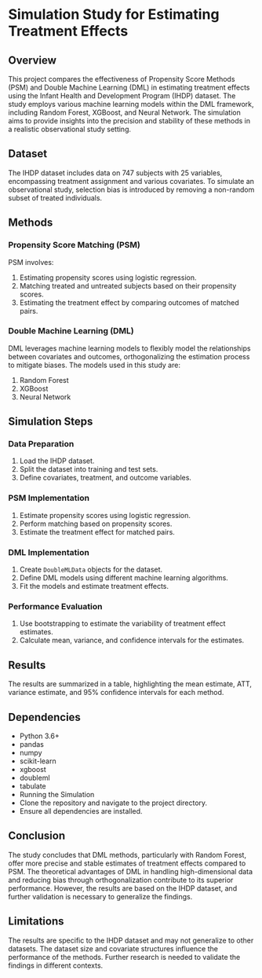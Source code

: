 # Simulation Study for Estimating Treatment Effects

## Overview

This project compares the effectiveness of Propensity Score Methods (PSM) and Double Machine Learning (DML) in estimating treatment effects using the Infant Health and Development Program (IHDP) dataset. The study employs various machine learning models within the DML framework, including Random Forest, XGBoost, and Neural Network. The simulation aims to provide insights into the precision and stability of these methods in a realistic observational study setting.

## Dataset

The IHDP dataset includes data on 747 subjects with 25 variables, encompassing treatment assignment and various covariates. To simulate an observational study, selection bias is introduced by removing a non-random subset of treated individuals.

## Methods

### Propensity Score Matching (PSM)
PSM involves:
1. Estimating propensity scores using logistic regression.
2. Matching treated and untreated subjects based on their propensity scores.
3. Estimating the treatment effect by comparing outcomes of matched pairs.

### Double Machine Learning (DML)
DML leverages machine learning models to flexibly model the relationships between covariates and outcomes, orthogonalizing the estimation process to mitigate biases. The models used in this study are:
1. Random Forest
2. XGBoost
3. Neural Network

## Simulation Steps

### Data Preparation
1. Load the IHDP dataset.
2. Split the dataset into training and test sets.
3. Define covariates, treatment, and outcome variables.

### PSM Implementation
1. Estimate propensity scores using logistic regression.
2. Perform matching based on propensity scores.
3. Estimate the treatment effect for matched pairs.

### DML Implementation
1. Create `DoubleMLData` objects for the dataset.
2. Define DML models using different machine learning algorithms.
3. Fit the models and estimate treatment effects.

### Performance Evaluation
1. Use bootstrapping to estimate the variability of treatment effect estimates.
2. Calculate mean, variance, and confidence intervals for the estimates.

## Results
The results are summarized in a table, highlighting the mean estimate, ATT, variance estimate, and 95% confidence intervals for each method.

## Dependencies

- Python 3.6+
- pandas
- numpy
- scikit-learn
- xgboost
- doubleml
- tabulate
- Running the Simulation
- Clone the repository and navigate to the project directory.
- Ensure all dependencies are installed.

## Conclusion

The study concludes that DML methods, particularly with Random Forest, offer more precise and stable estimates of treatment effects compared to PSM. The theoretical advantages of DML in handling high-dimensional data and reducing bias through orthogonalization contribute to its superior performance. However, the results are based on the IHDP dataset, and further validation is necessary to generalize the findings.

## Limitations

The results are specific to the IHDP dataset and may not generalize to other datasets.
The dataset size and covariate structures influence the performance of the methods.
Further research is needed to validate the findings in different contexts.
